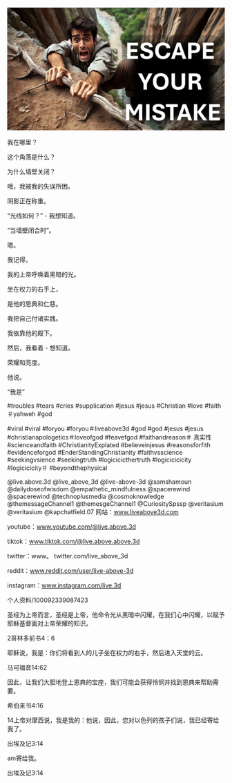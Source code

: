 ![Video cover image](../cover.jpeg "cover-photo")

我在哪里？

这个角落是什么？

为什么墙壁关闭？

哦，我被我的失误所困。

阴影正在称重。

“光线如何？” - 我想知道。

“当墙壁闭合时”。

嗯。

我记得。

我的上帝呼唤着黑暗的光。

坐在权力的右手上，

是他的恩典和仁慈。

我把自己付诸实践。

我依靠他的殿下。

然后，我看着 - 想知道。

荣耀和亮度。

他说。

“我是”


#troubles #tears #cries #supplication #jesus #jesus #Christian #love #faith＃yahweh #god

#viral #viral #foryou #foryou＃liveabove3d #god #god #jesus #jesus #christianapologetics＃loveofgod #feavefgod #faithandreason＃ 真实性#scienceandfaith #ChristianityExplated #believeinjesus #reasonsforfith #evidenceforgod #EnderStandingChristianity #faithvsscience #seekingvsience #seekingtruth #logicicicthertruth #logicicicicity #logicicicity＃ #beyondthephysical

@live.above.3d @live_above_3d @live-above-3d @samshamoun @dailydoseofwisdom @empathetic_mindfulness @spacerewind @spacerewind @technoplusmedia @cosmoknowledge @themessageChannel1 @themesgeChannel1 @CuriositySpssp @veritasium @veritasium @kapchatfield.07 网站：www.liveabove3d.com


youtube：www.youtube.com/@live.above.3d

tiktok：www.tiktok.com/@live.above.above.3d

twitter：www。 twitter.com/live_above_3d

reddit：www.reddit.com/user/live-above-3d

instagram：www.instagram.com/live.3d

 个人资料/100092339087423

圣经为上帝而言，圣经是上帝，他命令光从黑暗中闪耀，在我们心中闪耀，以赋予耶稣基督面对上帝荣耀的知识。

2哥林多前书4：6


耶稣说，我是：你们将看到人的儿子坐在权力的右手，然后进入天堂的云。

马可福音14:62

因此，让我们大胆地登上恩典的宝座，我们可能会获得怜悯并找到恩典来帮助需要。

希伯来书4:16

14上帝对摩西说，我是我的：他说，因此，您对以色列的孩子们说，我已经寄给我了。

出埃及记3:14

am寄给我。

出埃及记3:14

